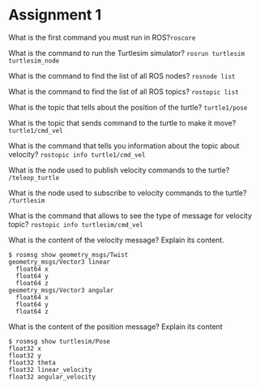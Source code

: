# Assignment 1

What is the first command you must run in ROS?`roscore`

What is the command to run the Turtlesim simulator? `rosrun turtlesim turtlesim_node`

What is the command to find the list of all ROS nodes? `rosnode list`

What is the command to find the list of all ROS topics? `rostopic list`

What is the topic that tells about the position of the turtle? `turtle1/pose`

What is the topic that sends command to the turtle to make it move? `turtle1/cmd_vel`

What is the command that tells you information about the topic about velocity? `rostopic info turtle1/cmd_vel`

What is the node used to publish velocity commands to the turtle? `/teleop_turtle`

What is the node used to subscribe to velocity commands to the turtle? `/turtlesim`

What is the command that allows to see the type of message for velocity topic? `rostopic info turtlesim/cmd_vel`

What is the content of the velocity message? Explain its content. 

````
$ rosmsg show geometry_msgs/Twist
geometry_msgs/Vector3 linear
  float64 x
  float64 y
  float64 z
geometry_msgs/Vector3 angular
  float64 x
  float64 y
  float64 z 
````

What is the content of the position message? Explain its content

```
$ rosmsg show turtlesim/Pose
float32 x
float32 y
float32 theta
float32 linear_velocity
float32 angular_velocity
```
